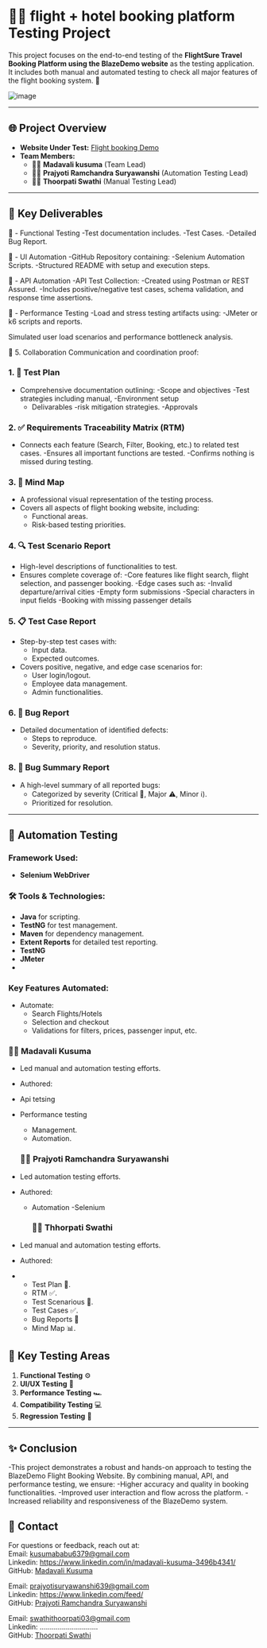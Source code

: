 # 🧑‍💻  flight + hotel booking platform Testing Project
This project focuses on the end-to-end testing of the **FlightSure Travel Booking Platform using the BlazeDemo website** as the testing application. It includes both manual and automated testing to check all major features of the flight booking system. 🚀

![image](https://encrypted-tbn0.gstatic.com/images?q=tbn:ANd9GcRhWEH7pfwaNzo0UDflyIxW-M02VaDZ9Na0Ow&s)


---

## 🌐 Project Overview
- **Website Under Test:** [Flight booking  Demo](https://blazedemo.com/index.php)
- **Team Members:**
  - 👨‍💼 **Madavali  kusuma** (Team Lead)
  - 👨‍💼 **Prajyoti Ramchandra Suryawanshi** (Automation Testing Lead)
  -  👨‍💼 **Thoorpati Swathi** (Manual Testing Lead)
    
---

## 📑 Key Deliverables

🧪 - Functional Testing
       -Test documentation includes.
       -Test Cases.
       -Detailed Bug Report.
       
      

🤖 - UI Automation
      -GitHub Repository containing:
      -Selenium Automation Scripts.
       -Structured README with setup and execution steps.

🔌 - API Automation
         -API Test Collection:
         -Created using Postman or REST Assured.
         -Includes positive/negative test cases, schema validation, and response time assertions.

🚀 - Performance Testing
        -Load and stress testing artifacts using:
         -JMeter or k6 scripts and reports.

Simulated user load scenarios and performance bottleneck analysis.

🤝 5. Collaboration
Communication and coordination proof:

### 1. 📝 Test Plan
- Comprehensive documentation outlining:
  -Scope and objectives 
   -Test strategies including manual,
   -Environment setup
   - Delivarables
    -risk mitigation strategies.
    -Approvals 

### 2. ✅ Requirements Traceability Matrix (RTM)
- Connects each feature (Search, Filter, Booking, etc.) to related test cases.
-Ensures all important functions are tested.
-Confirms nothing is missed during testing.

### 3. 🧠 Mind Map
- A professional visual representation of the testing process.
- Covers all aspects of flight booking  website, including:
  - Functional areas.
  - Risk-based testing priorities.

### 4. 🔍 Test Scenario Report
   - High-level descriptions of functionalities to test.
   - Ensures complete coverage of:
   -Core features like flight search, flight selection, and passenger booking.
-Edge cases such as:
    -Invalid departure/arrival cities
    -Empty form submissions
    -Special characters in input fields
    -Booking with missing passenger details

### 5. 📋 Test Case Report
- Step-by-step test cases with:
  - Input data.
  - Expected outcomes.
- Covers positive, negative, and edge case scenarios for:
  - User login/logout.
  - Employee data management.
  - Admin functionalities.

### 6. 🐞 Bug Report
- Detailed documentation of identified defects:
  - Steps to reproduce.
  - Severity, priority, and resolution status.

### 8. 📃 Bug Summary Report
- A high-level summary of all reported bugs:
  - Categorized by severity (Critical 🛑, Major ⚠️, Minor ℹ️).
  - Prioritized for resolution.

---

## 🤖 Automation Testing

### Framework Used:
- **Selenium WebDriver**

### 🛠️ Tools & Technologies:
- **Java** for scripting.
- **TestNG** for test management.
- **Maven** for dependency management.
- **Extent Reports** for detailed test reporting.
- **TestNG**
- **JMeter**
- 

### Key Features Automated:
- Automate:
    - Search Flights/Hotels
    - Selection and checkout
    - Validations for filters, prices, passenger input, etc.



### 👨‍💼 Madavali Kusuma
- Led manual and automation testing efforts.
- Authored:
- Api tetsing
- Performance testing 
  - Management.
  - Automation.

  ### 👨‍💼 Prajyoti Ramchandra Suryawanshi
- Led automation testing efforts.
- Authored:
  - Automation -Selenium
 

     ### 👨‍💼 Thhorpati Swathi
- Led manual and automation testing efforts.
- Authored:
- - Test Plan 📝.
  - RTM ✅.
  - Test Scenarious 📝.
  - Test Cases ✅.
  - Bug Reports 🐞 
  - Mind Map 📊.
  


## 🧪 Key Testing Areas
1. **Functional Testing** ⚙️
2. **UI/UX Testing** 🎨
3. **Performance Testing** 🏎️
4. **Compatibility Testing** 💻
5. **Regression Testing** 🔄

---

## ✨ Conclusion

-This project demonstrates a robust and hands-on approach to testing the BlazeDemo Flight Booking Website. By combining manual, API, and performance testing, we ensure:
    -Higher accuracy and quality in booking functionalities.
    -Improved user interaction and flow across the platform.
    -Increased reliability and responsiveness of the BlazeDemo system.


## 📧 Contact
For questions or feedback, reach out at:</br>
Email: kusumababu6379@gmail.com </br>
Linkedin: https://www.linkedin.com/in/madavali-kusuma-3496b4341/</br>
GitHub: [Madavali Kusuma](https://github.com/kusuma6379) </br>

Email: prajyotisuryawanshi639@gmail.com</br>
Linkedin: https://www.linkedin.com/feed/ </br>
GitHub: [Prajyoti Ramchandra Suryawanshi](https://github.com/PrajyotiSuryawanshi) </br>

Email: swathithoorpati03@gmail.com</br>
Linkedin:    ............................. </br>
GitHub: [Thoorpati Swathi](..........................) </br>






